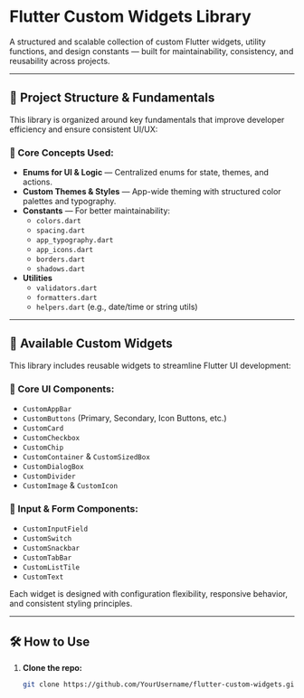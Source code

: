 # Flutter Custom Widgets Library

A structured and scalable collection of custom Flutter widgets, utility functions, and design constants — built for maintainability, consistency, and reusability across projects.

---

## 🧱 Project Structure & Fundamentals

This library is organized around key fundamentals that improve developer efficiency and ensure consistent UI/UX:

### 📌 Core Concepts Used:

- **Enums for UI & Logic** — Centralized enums for state, themes, and actions.
- **Custom Themes & Styles** — App-wide theming with structured color palettes and typography.
- **Constants** — For better maintainability:
  - `colors.dart`
  - `spacing.dart`
  - `app_typography.dart`
  - `app_icons.dart`
  - `borders.dart`
  - `shadows.dart`
- **Utilities**
  - `validators.dart`
  - `formatters.dart`
  - `helpers.dart` (e.g., date/time or string utils)

---

## 🧩 Available Custom Widgets

This library includes reusable widgets to streamline Flutter UI development:

### 🔹 Core UI Components:
- `CustomAppBar`
- `CustomButtons` (Primary, Secondary, Icon Buttons, etc.)
- `CustomCard`
- `CustomCheckbox`
- `CustomChip`
- `CustomContainer` & `CustomSizedBox`
- `CustomDialogBox`
- `CustomDivider`
- `CustomImage` & `CustomIcon`

### 🔹 Input & Form Components:
- `CustomInputField`
- `CustomSwitch`
- `CustomSnackbar`
- `CustomTabBar`
- `CustomListTile`
- `CustomText`

Each widget is designed with configuration flexibility, responsive behavior, and consistent styling principles.

---

## 🛠️ How to Use

1. **Clone the repo:**
   ```bash
   git clone https://github.com/YourUsername/flutter-custom-widgets.git
